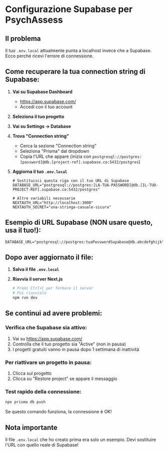 # Configurazione Supabase per PsychAssess

## Il problema
Il tuo `.env.local` attualmente punta a localhost invece che a Supabase. Ecco perché ricevi l'errore di connessione.

## Come recuperare la tua connection string di Supabase:

1. **Vai su Supabase Dashboard**
   - https://app.supabase.com/
   - Accedi con il tuo account

2. **Seleziona il tuo progetto**

3. **Vai su Settings → Database**

4. **Trova "Connection string"**
   - Cerca la sezione "Connection string" 
   - Seleziona "Prisma" dal dropdown
   - Copia l'URL che appare (inizia con `postgresql://postgres:[password]@db.[project-ref].supabase.co:5432/postgres`)

5. **Aggiorna il tuo `.env.local`**
   ```env
   # Sostituisci questa riga con il tuo URL di Supabase
   DATABASE_URL="postgresql://postgres:[LA-TUA-PASSWORD]@db.[IL-TUO-PROJECT-REF].supabase.co:5432/postgres"
   
   # Altre variabili necessarie
   NEXTAUTH_URL="http://localhost:3000"
   NEXTAUTH_SECRET="una-stringa-casuale-sicura"
   ```

## Esempio di URL Supabase (NON usare questo, usa il tuo!):
```
DATABASE_URL="postgresql://postgres:tuaPasswordSupabase@db.abcdefghijklmnop.supabase.co:5432/postgres"
```

## Dopo aver aggiornato il file:

1. **Salva il file `.env.local`**

2. **Riavvia il server Next.js**
   ```bash
   # Premi Ctrl+C per fermare il server
   # Poi riavvialo
   npm run dev
   ```

## Se continui ad avere problemi:

### Verifica che Supabase sia attivo:
1. Vai su https://app.supabase.com/
2. Controlla che il tuo progetto sia "Active" (non in pausa)
3. I progetti gratuiti vanno in pausa dopo 1 settimana di inattività

### Per riattivare un progetto in pausa:
1. Clicca sul progetto
2. Clicca su "Restore project" se appare il messaggio

### Test rapido della connessione:
```bash
npx prisma db push
```

Se questo comando funziona, la connessione è OK!

## Nota importante
Il file `.env.local` che ho creato prima era solo un esempio. Devi sostituire l'URL con quello reale di Supabase! 